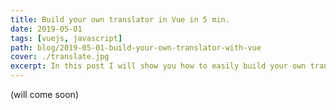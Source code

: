 ```yaml
---
title: Build your own translator in Vue in 5 min.
date: 2019-05-01
tags: [vuejs, javascript]
path: blog/2019-05-01-build-your-own-translator-with-vue
cover: ./translate.jpg
excerpt: In this post I will show you how to easily build your own translator by using the Google translation API (will come soon)
---
```


(will come soon)


